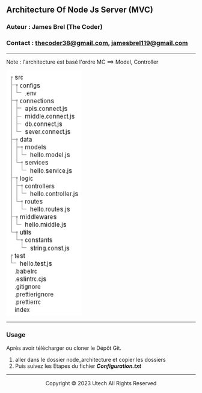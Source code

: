 ## Architecture Of Node Js Server (MVC)

### Auteur : James Brel (The Coder)
### Contact : thecoder38@gmail.com, jamesbrel119@gmail.com 

---------------------------------------- 
Note : l'architecture est basé l'ordre MC ==> Model, Controller

<img src="img/MV_archit_plan.png" alt="archit plan"  width="200">

----------------------------------------

### Usage
Après avoir télécharger ou cloner le Dépôt Git. 
  1. aller dans le dossier node_architecture et copier les dossiers
  2. Puis suivez les Etapes du fichier ***Configuration.txt***

----------------------------------------

<p style="text-align: center"> Copyright &copy; 2023 Utech All Rights Reserved</p>